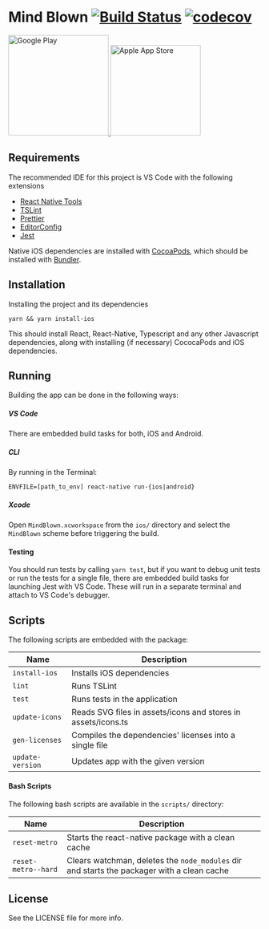 Mind Blown [![Build Status][travis-badge]](https://travis-ci.org/Shufflow/mind-blown) [![codecov][codecov-badge]](https://codecov.io/gh/Shufflow/mind-blown)
===

<a href="http://bit.ly/MindBlown-PlayStore" target="_blank">
  <img
    alt="Google Play"
    src="https://user-images.githubusercontent.com/1066295/61412424-343acf00-a8bf-11e9-88a1-3f4fe559cf73.png"
    width="200px"
  />
</a>
<a href="http://bit.ly/MindBlown-AppStore" target="_blank">
  <img
    alt="Apple App Store"
    src="https://developer.apple.com/app-store/marketing/guidelines/images/badge-example-preferred_2x.png"
    width="180px"
  />
</a>

## Requirements

The recommended IDE for this project is VS Code with the following extensions

- [React Native Tools](https://github.com/Microsoft/vscode-react-native)
- [TSLint](https://github.com/Microsoft/vscode-tslint)
- [Prettier](https://marketplace.visualstudio.com/items?itemName=esbenp.prettier-vscode)
- [EditorConfig](https://marketplace.visualstudio.com/items?itemName=EditorConfig.EditorConfig)
- [Jest](https://github.com/jest-community/vscode-jest)

Native iOS dependencies are installed with [CocoaPods](https://guides.cocoapods.org/using/getting-started.html), which should be installed with [Bundler](https://bundler.io/).

## Installation

Installing the project and its dependencies

```
yarn && yarn install-ios
```

This should install React, React-Native, Typescript and any other Javascript dependencies, along with installing (if necessary) CococaPods and iOS dependencies.

## Running

Building the app can be done in the following ways:

##### VS Code

There are embedded build tasks for both, iOS and Android.

##### CLI

By running in the Terminal:

```
ENVFILE=[path_to_env] react-native run-{ios|android}
```

##### Xcode

Open `MindBlown.xcworkspace` from the `ios/` directory and select the `MindBlown` scheme before triggering  the build.

#### Testing

You should run tests by calling `yarn test`, but if you want to debug unit tests or run the tests for a single file, there are embedded build tasks for launching Jest with VS Code. These will run in a separate terminal and attach to VS Code's debugger.

## Scripts

The following scripts are embedded with the package:

| Name             | Description                                                   |
| ---------------- | ------------------------------------------------------------- |
| `install-ios`    | Installs iOS dependencies                                     |
| `lint`           | Runs TSLint                                                   |
| `test`           | Runs tests in the application                                 |
| `update-icons`   | Reads SVG files in assets/icons and stores in assets/icons.ts |
| `gen-licenses`   | Compiles the dependencies' licenses into a single file        |
| `update-version` | Updates app with the given version                            |

#### Bash Scripts

The following bash scripts are available in the `scripts/` directory:

| Name                | Description                                                                                |
| ------------------- | ------------------------------------------------------------------------------------------ |
| `reset-metro`       | Starts the react-native package with a clean cache                                         |
| `reset-metro--hard` | Clears watchman, deletes the `node_modules` dir and starts the packager with a clean cache |

## License

See the LICENSE file for more info.

[travis-badge]: https://travis-ci.org/Shufflow/mind-blown.svg?branch=develop
[codecov-badge]: https://codecov.io/gh/Shufflow/mind-blown/branch/develop/graph/badge.svg
